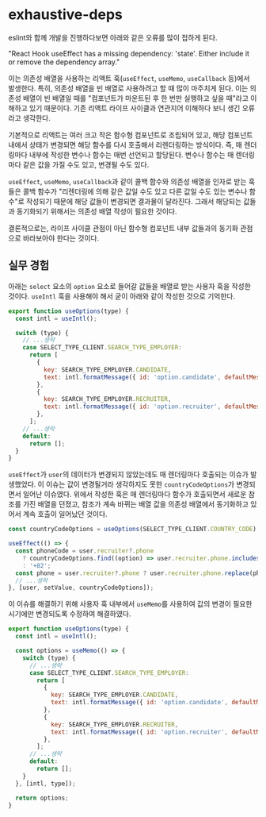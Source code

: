 # exhaustive-deps

eslint와 함께 개발을 진행하다보면 아래와 같은 오류를 많이 접하게 된다.

"React Hook useEffect has a missing dependency: 'state'. Either include it or remove the dependency array."

이는 의존성 배열을 사용하는 리액트 훅(`useEffect`, `useMemo`, `useCallback` 등)에서 발생한다. 특히, 의존성 배열을 빈 배열로 사용하려고 할 때 많이 마주치게 된다. 이는 의존성 배열이 빈 배열일 때를 "컴포넌트가 마운트된 후 한 번만 실행하고 싶을 때"라고 이해하고 있기 때문이다. 기존 리액트 라이프 사이클과 연관지어 이해하다 보니 생긴 오류라고 생각한다.

기본적으로 리액트는 여러 크고 작은 함수형 컴포넌트로 조립되어 있고, 해당 컴포넌트 내에서 상태가 변경되면 해당 함수를 다시 호출해서 리렌더링하는 방식이다. 즉, 매 렌더링마다 내부에 작성한 변수나 함수는 매번 선언되고 할당된다. 변수나 함수는 매 렌더링마다 같은 값을 가질 수도 있고, 변경될 수도 있다.

`useEffect`, `useMemo`, `useCallback`과 같이 콜백 함수와 의존성 배열을 인자로 받는 훅들은 콜백 함수가 "리렌더링에 의해 같은 값일 수도 있고 다른 값일 수도 있는 변수나 함수"로 작성되기 때문에 해당 값들이 변경되면 결과물이 달라진다. 그래서 해당되는 값들과 동기화되기 위해서는 의존성 배열 작성이 필요한 것이다.

결론적으로는, 라이프 사이클 관점이 아닌 함수형 컴포넌트 내부 값들과의 동기화 관점으로 바라보아야 한다는 것이다.

## 실무 경험

아래는 `select` 요소의 `option` 요소로 들어갈 값들을 배열로 받는 사용자 훅을 작성한 것이다. `useIntl` 훅을 사용해야 해서 굳이 아래와 같이 작성한 것으로 기억한다.

```js
export function useOptions(type) {
  const intl = useIntl();

  switch (type) {
    // ...생략
    case SELECT_TYPE_CLIENT.SEARCH_TYPE_EMPLOYER:
      return [
        {
          key: SEARCH_TYPE_EMPLOYER.CANDIDATE,
          text: intl.formatMessage({ id: 'option.candidate', defaultMessage: '후보자' }),
        },
        {
          key: SEARCH_TYPE_EMPLOYER.RECRUITER,
          text: intl.formatMessage({ id: 'option.recruiter', defaultMessage: '리크루터' }),
        },
      ];
    // ...생략
    default:
      return [];
  }
}
```

`useEffect`가 `user`의 데이터가 변경되지 않았는데도 매 렌더링마다 호출되는 이슈가 발생했었다. 이 이슈는 값이 변경될거라 생각하지도 못한 `countryCodeOptions`가 변경되면서 일어난 이슈였다. 위에서 작성한 훅은 매 렌더링마다 함수가 호출되면서 새로운 참조를 가진 배열을 던졌고, 참조가 계속 바뀌는 배열 값을 의존성 배열에서 동기화하고 있어서 계속 호출이 일어났던 것이다.

```js
const countryCodeOptions = useOptions(SELECT_TYPE_CLIENT.COUNTRY_CODE);

useEffect(() => {
  const phoneCode = user.recruiter?.phone
    ? countryCodeOptions.find((option) => user.recruiter.phone.includes(option.text))?.key ?? '+82'
    : '+82';
  const phone = user.recruiter?.phone ? user.recruiter.phone.replace(phoneCode, '') : '';
  // ...생략
}, [user, setValue, countryCodeOptions]);
```

이 이슈를 해결하기 위해 사용자 훅 내부에서 `useMemo`를 사용하여 값의 변경이 필요한 시기에만 변경되도록 수정하여 해결하였다.

```js
export function useOptions(type) {
  const intl = useIntl();

  const options = useMemo(() => {
    switch (type) {
      // ...생략
      case SELECT_TYPE_CLIENT.SEARCH_TYPE_EMPLOYER:
        return [
          {
            key: SEARCH_TYPE_EMPLOYER.CANDIDATE,
            text: intl.formatMessage({ id: 'option.candidate', defaultMessage: '후보자' }),
          },
          {
            key: SEARCH_TYPE_EMPLOYER.RECRUITER,
            text: intl.formatMessage({ id: 'option.recruiter', defaultMessage: '리크루터' }),
          },
        ];
      // ...생략
      default:
        return [];
    }
  }, [intl, type]);

  return options;
}
```

